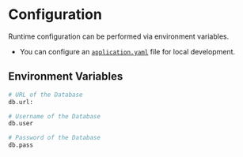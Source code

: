 # Configuration

Runtime configuration can be performed via environment variables.

- You can configure an [`application.yaml`](/src/main/resources/application.yaml) file for local development.

## Environment Variables

```sh
# URL of the Database
db.url:

# Username of the Database
db.user

# Password of the Database
db.pass
```